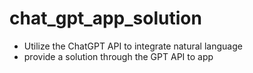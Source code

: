 # chat_gpt_app_solution

- Utilize the ChatGPT API to integrate natural language
- provide a solution through the GPT API to app
